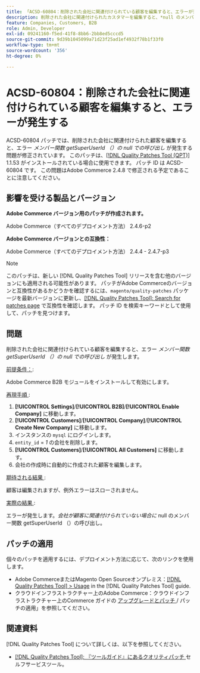 ```yaml
---
title: 「ACSD-60804：削除された会社に関連付けられている顧客を編集すると、エラーが発生する」
description: 削除された会社に関連付けられたカスタマーを編集すると、*null のメンバー関数 getSuperUserId （）の呼び出し*が発生するAdobe Commerceの問題を修正するために、ACSD-60804 パッチを適用します。
feature: Companies, Customers, B2B
role: Admin, Developer
exl-id: 09241160-f5ed-41f8-8bb6-2bb8ed5cccd5
source-git-commit: 9d39b1045099a71d23f25ad1ef4932f78b1f33f0
workflow-type: tm+mt
source-wordcount: '356'
ht-degree: 0%

---
```


# ACSD-60804：削除された会社に関連付けられている顧客を編集すると、エラーが発生する

ACSD-60804 パッチでは、削除された会社に関連付けられた顧客を編集すると、エラー *メンバー関数 getSuperUserId （）の null での呼び出し* が発生する問題が修正されています。 このパッチは、[[!DNL Quality Patches Tool (QPT)]](/help/tools/quality-patches-tool/quality-patches-tool-to-self-serve-quality-patches.md) 1.1.53 がインストールされている場合に使用できます。 パッチ ID は ACSD-60804 です。 この問題はAdobe Commerce 2.4.8 で修正される予定であることに注意してください。

## 影響を受ける製品とバージョン

**Adobe Commerce バージョン用のパッチが作成されます。**

Adobe Commerce（すべてのデプロイメント方法） 2.4.6-p2

**Adobe Commerce バージョンとの互換性：**

Adobe Commerce（すべてのデプロイメント方法） 2.4.4 - 2.4.7-p3

>[!NOTE]
>
>このパッチは、新しい [!DNL Quality Patches Tool] リリースを含む他のバージョンにも適用される可能性があります。 パッチがAdobe Commerceのバージョンと互換性があるかどうかを確認するには、`magento/quality-patches` パッケージを最新バージョンに更新し、[[!DNL Quality Patches Tool]: Search for patches page](https://experienceleague.adobe.com/tools/commerce-quality-patches/index.html?lang=ja) で互換性を確認します。 パッチ ID を検索キーワードとして使用して、パッチを見つけます。

## 問題

削除された会社に関連付けられている顧客を編集すると、エラー *メンバー関数 getSuperUserId （）の null での呼び出し* が発生します。

<u> 前提条件：</u>:

Adobe Commerce B2B モジュールをインストールして有効にします。

<u> 再現手順 </u>:

1. **[!UICONTROL Settings]**/**[!UICONTROL B2B]**/**[!UICONTROL Enable Company]** に移動します。
1. **[!UICONTROL Customers]**/**[!UICONTROL Company]**/**[!UICONTROL Create New Company]** に移動します。
1. インスタンスの `mysql` にログインします。
1. `entity_id` = *1* の会社を削除します。
1. **[!UICONTROL Customers]**/**[!UICONTROL All Customers]** に移動します。
1. 会社の作成時に自動的に作成された顧客を編集します。

<u> 期待される結果 </u>:

顧客は編集されますが、例外エラーはスローされません。

<u> 実際の結果 </u>:

エラーが発生します。*会社が顧客に関連付けられていない場合に* null のメンバー関数 getSuperUserId （）の呼び出し。

## パッチの適用

個々のパッチを適用するには、デプロイメント方法に応じて、次のリンクを使用します。

* Adobe CommerceまたはMagento Open Sourceオンプレミス：[[!DNL Quality Patches Tool] > Usage](/help/tools/quality-patches-tool/usage.md) in the [!DNL Quality Patches Tool] guide.
* クラウドインフラストラクチャー上のAdobe Commerce：クラウドインフラストラクチャー上のCommerce ガイドの [ アップグレードとパッチ ](https://experienceleague.adobe.com/docs/commerce-cloud-service/user-guide/develop/upgrade/apply-patches.html?lang=ja)/ パッチの適用」を参照してください。

## 関連資料

[!DNL Quality Patches Tool] について詳しくは、以下を参照してください。

* [[!DNL Quality Patches Tool]: 『ツールガイド』にあるクオリティパッチ ](/help/tools/quality-patches-tool/quality-patches-tool-to-self-serve-quality-patches.md) セルフサービスツール。
